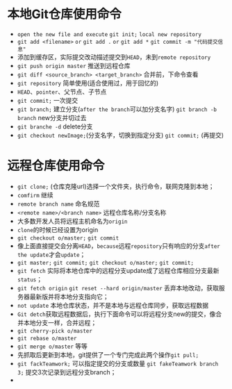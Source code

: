 # 本地Git仓库使用命令

- `open the new file and execute` `git init;`  `local new repository`
- `git add <filename>` `or` `git add .` `or` `git add *` `git commit -m "代码提交信息"`
- 添加到缓存区，实际提交改动描述提交到`HEAD`，未到`remote repository`
- `git push origin master`	推送到远程仓库
- `git diff <source_branch> <target_branch>`	合并前，下命令查看
- `git repository` 简单使用(适合使用过，用于回忆的)		
- `HEAD`、`pointer`、父节点、子节点
- `git commit;`	一次提交
- `git branch;` 建立分支(`after the branch`可以加分支名字)  `git branch -b branch` new分支并切过去
- `git branche -d`	delete分支
- `git checkout newImage;`(分支名字，切换到指定分支)  `git commit;`	(再提交)


# 远程仓库使用命令
- `git clone;` (仓库克隆url)选择一个文件夹，执行命令，联网克隆到本地；
- `comfirm` 继续
- `remote branch name` 命名规范
- `<remote name>/<branch name>` 远程仓库名称/分支名称
- 大多数开发人员将远程主机命名为`origin`
- `clone`的时候已经设置为origin
- `git checkout o/master;`  `git commit`
- 像上面直接提交会分离`HEAD`，`because`远程`repository`只有响应的分支`after the update`才会`update`；
- `git master;`  `git commit;`  `git checkout o/master;`   `git commit;`
- `git fetch`   实际将本地仓库中的远程分支update成了远程仓库相应分支最新`status`；
- `git fetch origin` `git reset --hard origin/master`  丢弃本地改动，获取服务器最新版并将本地分支指向它；
- `not update` 本地仓库状态，并不是本地与远程仓库同步，获取远程数据
- `Git detch`获取远程数据后，执行下面命令可以将远程分支new的提交，像合并本地分支一样，合并远程；
- `git cherry-pick o/master`   
- `git rebase o/master`
- `git merge o/master`    等等
- 先抓取后更新到本地，git提供了一个专门完成此两个操作`git pull;`
- `git fackTeamwork;`	可以指定提交的分支或数量  `git fakeTeamwork branch 3;` 提交3次记录到远程分支branch；
- 










